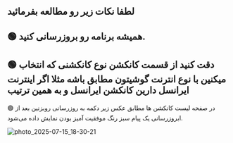 لطفا نکات زیر رو مطالعه بفرمائید
--
🟢 همیشه برنامه رو بروزرسانی کنید.
--
🟢 دقت کنید از قسمت کانکشن نوع  کانکشنی که انتخاب میکنین با نوع انترنت گوشیتون مطابق باشه
مثلا اگر اینترنت ایرانسل دارین کانکشن ایرانسل و به همین ترتیب
--

🟢 در صفحه لیست کانکشن ها مطابق عکس زیر دکمه به روزرسانی روبزنین 
بعد از ابروزرسانی یک پیام سبز رنگ موفقیت آمیز بودن نمایش داده می‌شود.



![photo_2025-07-15_18-30-21](https://github.com/user-attachments/assets/35312648-8cc1-4f7c-b842-36382fbed020)
